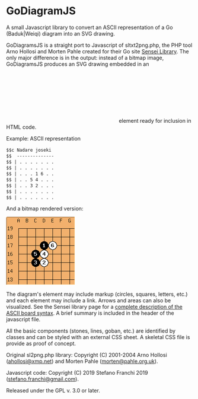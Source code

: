 # GoDiagramJS
A small Javascript library to convert an ASCII representation of a Go (Baduk|Weiqi) diagram into an SVG drawing.

GoDiagramsJS is a straight port to Javascript of sltxt2png.php, the PHP tool Arno Hollosi and Morten Pahle created for 
their Go site  [Sensei Library](https://senseis.xmp.net/?HowDiagramsWork).
The only major difference is in the output: instead of a bitmap image, GoDiagramsJS produces an SVG drawing embedded 
in an <svg> </svg> element ready for inclusion in HTML code.

Example: ASCII representation
````
$$c Nadare joseki
$$  --------------
$$ | . . . . . . .
$$ | . . . . . . .
$$ | . . . 1 6 . .
$$ | . . 5 4 . . .
$$ | . . 3 2 . . .
$$ | . . . . . . .
$$ | . . . . . . .
````

And a bitmap rendered version:

![Sample_board-rendered](Tests/sample-board-rendered.png)

The diagram's element may include markup (circles, squares, letters, etc.) and each element may include a link. Arrows and areas can also be visualized. See the Sensei library page for a [complete description of the ASCII board syntax](https://senseis.xmp.net/?HowDiagramsWork). A brief summary is included in the header of  the javascript file. 

All the basic components (stones, lines, goban, etc.) are identified by classes and can be styled with an external CSS sheet. 
A skeletal CSS file is provide as proof of concept. 

Original sl2png.php library:  Copyright (C) 2001-2004 Arno Hollosi (<ahollosi@xmp.net>) and Morten Pahle 
(<morten@pahle.org.uk>).


Javascript code: Copyright (C) 2019 Stefano Franchi 2019 (<stefano.franchi@gmail.com>).

Released under the GPL v. 3.0 or later.
